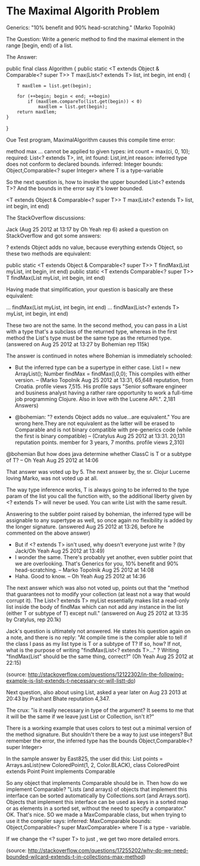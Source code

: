 # The Maximal Algorith Problem #

Generics: "10% benefit and 90% head-scratching."  (Marko Topolnik)

The Question:  Write a generic method to find the maximal element in the range [begin, end) of a list.

The Answer: 

public final class Algorithm 
{
    public static <T extends Object & Comparable<? super T>>
        T max(List<? extends T> list, int begin, int end) 
        {

        T maxElem = list.get(begin);

        for (++begin; begin < end; ++begin)
            if (maxElem.compareTo(list.get(begin)) < 0)
                maxElem = list.get(begin);
        return maxElem;
    }
}

Oue Test program, MaximalAlgorithm causes this compile time error:

method max ... cannot be applied to given types:
	int count = max(ci, 0, 10);
	required: List<? extends T>, int, int
	found: List<Integer>,int,int 
	reason: inferred type does not conform to declared bounds.
	inferred: Integer
	bounds: Object,Comparable<? super Integer>
	where T is a type-variable

So the next question is, how to invoke the upper bounded List<? extends T>?
And the bounds in the error say it's lower bounded.

<T extends Object & Comparable<? super T>>
        T max(List<? extends T> list, int begin, int end)

The StackOverflow discussions:

Jack (Aug 25 2012 at 13:17 by Oh Yeah rep 6) asked a question on StackOverflow and got some answers:

? extends Object adds no value, because everything extends Object, so these two methods are equivalent:

public static <T extends Object & Comparable<? super T>> T findMax(List<T> myList, int begin, int end)
public static <T extends Comparable<? super T>> T findMax(List<T> myList, int begin, int end)

Having made that simplification, your question is basically are these equivalent:

... findMax(List<T> myList, int begin, int end)
... findMax(List<? extends T> myList, int begin, int end)

These two are not the same. In the second method, you can pass in a List with a type that's a subclass of the returned type, whereas in the first method the List's type must be the same type as the returned type.
(answered on Aug 25 2012 at 13:27 by Bohemian rep 115k)

The answer is continued in notes where Bohemian is immediately schooled:

- But the inferred type can be a supertype in either case. List<Integer> l = new ArrayList<Integer>(); Number findMax = findMax(l,0,0); This compiles with either version. –  (Marko Topolnik Aug 25 2012 at 13:31, 65,648 reputation, from Croatia. profile views	7,515.  His profile says "Senior software engineer and business analyst having a rather rare opportunity to work a full-time job programming Clojure. Also in love with the Lucene API.". 2,181 Answers) 

- @bohemian: "? extends Object adds no value...are equivalent."  You are wrong here.They are not equivalent as the latter will be erased to Comparable and is not binary compatible with pre-generics code (while the first is binary compatible) –  (Cratylus Aug 25 2012 at 13:31.  20,131 reputation points.  member for	3 years, 7 months.  profile views 2,310) 
 	
@bohemian But how does java determine whether ClassC is T or a subtype of T? –  Oh Yeah Aug 25 2012 at 14:06

That answer was voted up by 5.  The next answer by, the sr. Clojur Lucerne loving Marko, was not voted up at all.

The way type inference works, T is always going to be inferred to the type param of the list you call the function with, so the additional liberty given by <? extends T> will never be used. You can write List<T> with the same result.

Answering to the subtler point raised by bohemian, the inferred type will be assignable to any supertype as well, so once again no flexibility is added by the longer signature.  (answered Aug 25 2012 at 13:26, before he commented on the above answer)

- But if <? extends T> isn't used, why doesn't everyone just write <T>? (by Jack/Oh Yeah Aug 25 2012 at 13:49)
- I wonder the same. There's probably yet another, even subtler point that we are overlooking. That's Generics for you, 10% benefit and 90% head-scratching. –  Marko Topolnik Aug 25 2012 at 14:08
- Haha. Good to know. –  Oh Yeah Aug 25 2012 at 14:36

The next answer which was also not voted up, points out that the "method that guarantees not to modify your collection (at least not a way that would corrupt it).  The List<? extends T> myList essentially makes list a read-only list inside the body of findMax which can not add any instance in the list (either T or subtype of T) except null." (answered on Aug 25 2012 at 13:35 by Cratylus, rep 20.1k)

Jack's question is ultimately not answered.  He states his question again on a note, and there is no reply:
"At compile time is the compiler able to tell if the class I pass as my list type is T or a subtype of T? If so, how? If not, what is the purpose of writing "findMax(List<? extends T>..." ? Writing "findMax(List<T>" should be the same thing, correct?" (Oh Yeah Aug 25 2012 at 22:15)

(source: http://stackoverflow.com/questions/12122302/in-the-following-example-is-list-extends-t-necessary-or-will-listt-do)

Next question, also about using List<T>, asked a year later on Aug 23 2013 at 20:43 by Prashant Bhate reputation 4,347.

The crux: "is it really necessary in type of the argument? It seems to me that it will be the same if we leave just List<T> or Collection<T>, isn't it?"

There is a working example that uses colors to test out a minimal version of the method signature.  But shouldn't there be a way to just use integers?
But remember the error,  the inferred type has the bounds Object,Comparable<? super Integer>

In the sample answer by East825, the user did this:
List<ColoredPoint> points = Arrays.asList(new ColoredPoint(1, 2, Color.BLACK),
class ColoredPoint extends Point
Point implements Comparable<Point>

So any object that implements Comparable should be in.
Then how do we implement Comparable?
"Lists (and arrays) of objects that implement this interface can be sorted automatically by Collections.sort (and Arrays.sort). Objects that implement this interface can be used as keys in a sorted map or as elements in a sorted set, without the need to specify a comparator."
OK.  That's nice.  SO we made a MaxComparable class, but when trying to use it the compiler says:
inferred: MaxComparable
bounds: Object,Comparable<? super MaxComparable>
where T is a type - variable.

If we change the <? super T> to just <T>, we get two more detailed errors.


(source: http://stackoverflow.com/questions/17255202/why-do-we-need-bounded-wilcard-extends-t-in-collections-max-method)